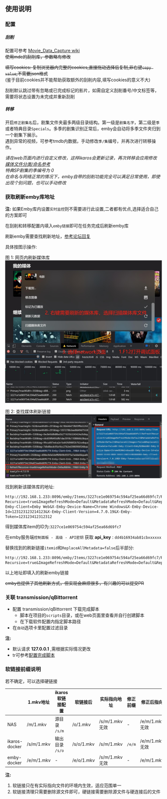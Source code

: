 
## 使用说明

### 配置

##### 刮削

配置可参考 [Movie_Data_Capture wiki](https://github.com/yoshiko2/Movie_Data_Capture/wiki)<br>
~~使用mdc的刮削库，参数略有修改~~

~~填写cookies: 复制浏览器内完整的cookies,直接拖动选择后复制,非右键`copy value`,不需要json格式~~<br>
(鉴于目前cookies并不能帮助获取额外的刮削内容,填写cookies的意义不大)

刮削默认跳过带有忽略或已完成标记的影片，如需自定义刮削番号/中文标签等，需要将状态设置为未完成并重新刮削

##### 转移

开启`修正剧集名`后，剧集文件夹最多两级目录结构。第一级是`剧集名字`，第二级是`季`或者特典目录`Specials`。多季的剧集识别正常后，emby会自动将多季文件夹归到一个剧集下展示。<br>
遇到异常的视频，可参考tmdb内数据，手动修改`季/集`编号，并再次进行转移操作。

_请在web页面内进行自定义修改，这样ikaros会更新记录，再次转移会应用修改_<br>
_[媒体文件分类/命名参考](https://suwmlee.github.io/posts/2021/12/05/%E5%AA%92%E4%BD%93%E6%96%87%E4%BB%B6%E5%91%BD%E5%90%8D.html)_<br>
_特典SP剧集的季编号为 0_<br>
_在命名与网络正常的情况下，emby自带的刮削功能完全可以满足日常使用，即使出现个别问题，也可以手动修改_

### 获取刷新emby库地址

__注:__ 如果Emby库内设置`实时监控`则不需要进行此设置,二者都有优点,选择适合自己的方案即可

在刮削和转移配置内填入`emby链接`即可在任务完成后刷新emby库

刷新emby需要查找刷新地址，[参考论坛回复](https://emby.media/community/index.php?/topic/50862-trigger-a-library-rescan-via-cmd-line/&do=findComment&comment=487929)

具体按图示操作:

图 1: 网页内刷新媒体库<br>
<img src="imgs/emby1.jpg" alt="emby-1" width="600"/>

图 2: 查找媒体刷新链接<br>
<img src="imgs/emby2.jpg" alt="emby-2" width="600"/>

找到刷新该媒体库的地址:
```
http://192.168.1.233:8096/emby/Items/3227ce1e069754c594af25ea66d69fc7/Refresh?Recursive=true&ImageRefreshMode=Default&MetadataRefreshMode=Default&ReplaceAllImages=false&ReplaceAllMetadata=false&X-Emby-Client=Emby Web&X-Emby-Device-Name=Chrome Windows&X-Emby-Device-Id=123123123214123&X-Emby-Client-Version=4.7.0.19&X-Emby-Token=123123412312312
```

得到媒体库item的ID为:`3227ce1e069754c594af25ea66d69fc7`

在emby服务端`控制面板 - 高级 - API密钥` 获取 __api_key__ : `dd4b16934ab81cbxxxxxx`

替换找到的刷新链接`itemid`和`ReplaceAllMetadata=false`后半部分:
```
http://192.168.1.233:8096/emby/Items/3227ce1e069754c594af25ea66d69fc7/Refresh?Recursive=true&ImageRefreshMode=Default&MetadataRefreshMode=Default&ReplaceAllImages=false&ReplaceAllMetadata=false&api_key=dd4b16934ab81cbxxxxxx
```

以上地址即填入的刷新emby链接

~~emby也提供了其他刷新方式，但实现会麻烦很多，有兴趣的可以提交PR~~

### 关联 transmission/qBittorrent

- 配置 transmission/qBittorrent 下载完成脚本
  - 脚本在项目的`scripts`目录，或在web页面里查看并自行创建脚本
  - 在下载软件配置内指定脚本路径
- 在`自动`选项卡里配置过滤目录

__注:__ 
- 默认请求 __127.0.0.1__ ,需根据实际情况更改
- tr可参考[配置完成脚本](https://github.com/ronggang/transmission-web-control/wiki/About-script-torrent-done-filename)

### 软链接前缀说明

若不确定，可以选择硬链接

|               | 1.mkv地址  | ikaros软链接配置 | 软链接后   | 实际指向地址    | 修正前缀 | 修正后指向      |
| ------------- | ---------- | ---------------- | ---------- | --------------- | -------- | --------------- |
| NAS           | /m/1.mkv   | 源目录 `/s/m`    | /o/1.mkv   | /s/m/1.mkv 无效 | -        | /e/m/1.mkv 无效 |
| ikaros-docker | /s/m/1.mkv | 输出目录 `/s/o`  | /s/o/1.mkv | /s/m/1.mkv      | `/e/m`   | /e/m/1.mkv 无效 |
| emby-docker   | /e/m/1.mkv | -                | /e/o/1.mkv | /s/m/1.mkv 无效 | -        | /e/m/1.mkv      |

__注:__
1. 软链接只在有实际指向文件的环境内生效，适应范围单一
2. 软链接清理只需要删除源文件即可，硬链接需要删除源文件与硬连接后的文件
